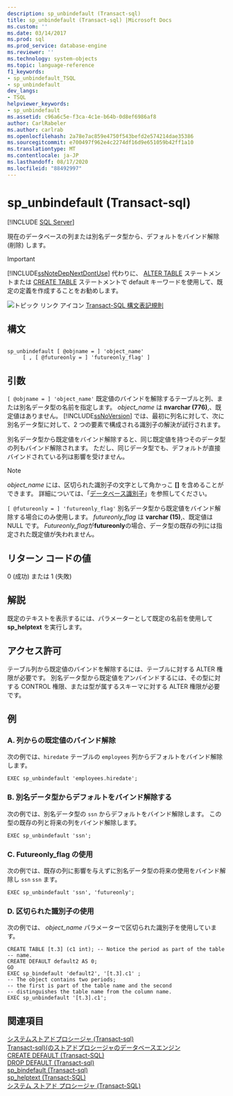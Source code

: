 ```yaml
---
description: sp_unbindefault (Transact-sql)
title: sp_unbindefault (Transact-sql) |Microsoft Docs
ms.custom: ''
ms.date: 03/14/2017
ms.prod: sql
ms.prod_service: database-engine
ms.reviewer: ''
ms.technology: system-objects
ms.topic: language-reference
f1_keywords:
- sp_unbindefault_TSQL
- sp_unbindefault
dev_langs:
- TSQL
helpviewer_keywords:
- sp_unbindefault
ms.assetid: c96a6c5e-f3ca-4c1e-b64b-0d8ef6986af8
author: CarlRabeler
ms.author: carlrab
ms.openlocfilehash: 2a78e7ac859e4750f543befd2e574214dae35386
ms.sourcegitcommit: e700497f962e4c2274df16d9e651059b42ff1a10
ms.translationtype: MT
ms.contentlocale: ja-JP
ms.lasthandoff: 08/17/2020
ms.locfileid: "88492997"
---
```

# <a name="sp_unbindefault-transact-sql"></a>sp_unbindefault (Transact-sql)
[!INCLUDE [SQL Server](../../includes/applies-to-version/sqlserver.md)]

  現在のデータベースの列または別名データ型から、デフォルトをバインド解除 (削除) します。  
  
> [!IMPORTANT]  
>  [!INCLUDE[ssNoteDepNextDontUse](../../includes/ssnotedepnextdontuse-md.md)] 代わりに、 [ALTER TABLE](../../t-sql/statements/alter-table-transact-sql.md) ステートメントまたは [CREATE TABLE](../../t-sql/statements/create-table-transact-sql.md) ステートメントで default キーワードを使用して、既定の定義を作成することをお勧めします。  
  
 ![トピック リンク アイコン](../../database-engine/configure-windows/media/topic-link.gif "トピック リンク アイコン") [Transact-SQL 構文表記規則](../../t-sql/language-elements/transact-sql-syntax-conventions-transact-sql.md)  
  
## <a name="syntax"></a>構文  
  
```  
  
sp_unbindefault [ @objname = ] 'object_name'   
     [ , [ @futureonly = ] 'futureonly_flag' ]  
```  
  
## <a name="arguments"></a>引数  
`[ @objname = ] 'object_name'` 既定値のバインドを解除するテーブルと列、または別名データ型の名前を指定します。 *object_name* は **nvarchar (776)**,、既定値はありません。 [!INCLUDE[ssNoVersion](../../includes/ssnoversion-md.md)] では、最初に列名に対して、次に別名データ型に対して、2 つの要素で構成される識別子の解決が試行されます。  
  
 別名データ型から既定値をバインド解除すると、同じ既定値を持つそのデータ型の列もバインド解除されます。 ただし、同じデータ型でも、デフォルトが直接バインドされている列は影響を受けません。  
  
> [!NOTE]  
>  *object_name* には、区切られた識別子の文字として角かっこ **[]** を含めることができます。 詳細については、「[データベース識別子](../../relational-databases/databases/database-identifiers.md)」を参照してください。  
  
`[ @futureonly = ] 'futureonly_flag'` 別名データ型から既定値をバインド解除する場合にのみ使用します。 *futureonly_flag* は **varchar (15)**,、既定値は NULL です。 *Futureonly_flag*が**futureonly**の場合、データ型の既存の列には指定された既定値が失われません。  
  
## <a name="return-code-values"></a>リターン コードの値  
 0 (成功) または 1 (失敗)  
  
## <a name="remarks"></a>解説  
 既定のテキストを表示するには、パラメーターとして既定の名前を使用して **sp_helptext** を実行します。  
  
## <a name="permissions"></a>アクセス許可  
 テーブル列から既定値のバインドを解除するには、テーブルに対する ALTER 権限が必要です。 別名データ型から既定値をアンバインドするには、その型に対する CONTROL 権限、または型が属するスキーマに対する ALTER 権限が必要です。  
  
## <a name="examples"></a>例  
  
### <a name="a-unbinding-a-default-from-a-column"></a>A. 列からの既定値のバインド解除  
 次の例では、`hiredate` テーブルの `employees` 列からデフォルトをバインド解除します。  
  
```  
EXEC sp_unbindefault 'employees.hiredate';  
```  
  
### <a name="b-unbinding-a-default-from-an-alias-data-type"></a>B. 別名データ型からデフォルトをバインド解除する  
 次の例では、別名データ型の `ssn` からデフォルトをバインド解除します。 この型の既存の列と将来の列をバインド解除します。  
  
```  
EXEC sp_unbindefault 'ssn';  
```  
  
### <a name="c-using-the-futureonly_flag"></a>C. Futureonly_flag の使用  
 次の例では、既存の列に影響を与えずに別名データ型の将来の使用をバインド解除し `ssn` `ssn` ます。  
  
```  
EXEC sp_unbindefault 'ssn', 'futureonly';  
```  
  
### <a name="d-using-delimited-identifiers"></a>D. 区切られた識別子の使用  
 次の例では、 *object_name* パラメーターで区切られた識別子を使用しています。  
  
```  
CREATE TABLE [t.3] (c1 int); -- Notice the period as part of the table   
-- name.  
CREATE DEFAULT default2 AS 0;  
GO  
EXEC sp_bindefault 'default2', '[t.3].c1' ;  
-- The object contains two periods;  
-- the first is part of the table name and the second   
-- distinguishes the table name from the column name.  
EXEC sp_unbindefault '[t.3].c1';  
```  
  
## <a name="see-also"></a>関連項目  
 [システムストアドプロシージャ &#40;Transact-sql&#41;](../../relational-databases/system-stored-procedures/system-stored-procedures-transact-sql.md)   
 [Transact-sql&#41;&#40;のストアドプロシージャのデータベースエンジン ](../../relational-databases/system-stored-procedures/database-engine-stored-procedures-transact-sql.md)   
 [CREATE DEFAULT &#40;Transact-SQL&#41;](../../t-sql/statements/create-default-transact-sql.md)   
 [DROP DEFAULT &#40;Transact-sql&#41;](../../t-sql/statements/drop-default-transact-sql.md)   
 [sp_bindefault &#40;Transact-sql&#41;](../../relational-databases/system-stored-procedures/sp-bindefault-transact-sql.md)   
 [sp_helptext &#40;Transact-SQL&#41;](../../relational-databases/system-stored-procedures/sp-helptext-transact-sql.md)   
 [システム ストアド プロシージャ &#40;Transact-SQL&#41;](../../relational-databases/system-stored-procedures/system-stored-procedures-transact-sql.md)  
  
  
